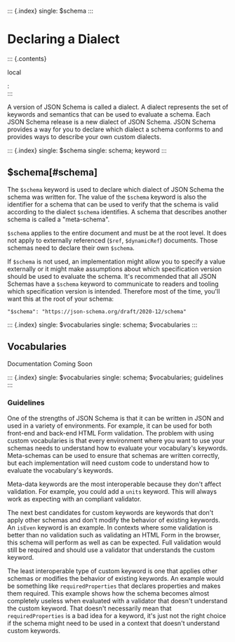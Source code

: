 ::: {.index}
single: \$schema
:::

# Declaring a Dialect

::: {.contents}

local

:   
:::

A version of JSON Schema is called a dialect. A dialect represents the
set of keywords and semantics that can be used to evaluate a schema.
Each JSON Schema release is a new dialect of JSON Schema. JSON Schema
provides a way for you to declare which dialect a schema conforms to and
provides ways to describe your own custom dialects.

::: {.index}
single: \$schema single: schema; keyword
:::

## $schema[#schema]

The `$schema` keyword is used to declare which dialect of JSON Schema
the schema was written for. The value of the `$schema` keyword is also
the identifier for a schema that can be used to verify that the schema
is valid according to the dialect `$schema` identifies. A schema that
describes another schema is called a \"meta-schema\".

`$schema` applies to the entire document and must be at the root level.
It does not apply to externally referenced (`$ref`, `$dynamicRef`)
documents. Those schemas need to declare their own `$schema`.

If `$schema` is not used, an implementation might allow you to specify a
value externally or it might make assumptions about which specification
version should be used to evaluate the schema. It\'s recommended that
all JSON Schemas have a `$schema` keyword to communicate to readers and
tooling which specification version is intended. Therefore most of the
time, you\'ll want this at the root of your schema:

    "$schema": "https://json-schema.org/draft/2020-12/schema"

::: {.index}
single: \$vocabularies single: schema; \$vocabularies
:::

Vocabularies
------------

Documentation Coming Soon

::: {.index}
single: \$vocabularies single: schema; \$vocabularies; guidelines
:::

### Guidelines

One of the strengths of JSON Schema is that it can be written in JSON
and used in a variety of environments. For example, it can be used for
both front-end and back-end HTML Form validation. The problem with using
custom vocabularies is that every environment where you want to use your
schemas needs to understand how to evaluate your vocabulary\'s keywords.
Meta-schemas can be used to ensure that schemas are written correctly,
but each implementation will need custom code to understand how to
evaluate the vocabulary\'s keywords.

Meta-data keywords are the most interoperable because they don\'t affect
validation. For example, you could add a `units` keyword. This will
always work as expecting with an compliant validator.

The next best candidates for custom keywords are keywords that don\'t
apply other schemas and don\'t modify the behavior of existing keywords.
An `isEven` keyword is an example. In contexts where some validation is
better than no validation such as validating an HTML Form in the
browser, this schema will perform as well as can be expected. Full
validation would still be required and should use a validator that
understands the custom keyword.

The least interoperable type of custom keyword is one that applies other
schemas or modifies the behavior of existing keywords. An example would
be something like `requiredProperties` that declares properties and
makes them required. This example shows how the schema becomes almost
completely useless when evaluated with a validator that doesn\'t
understand the custom keyword. That doesn\'t necessarily mean that
`requiredProperties` is a bad idea for a keyword, it\'s just not the
right choice if the schema might need to be used in a context that
doesn\'t understand custom keywords.
